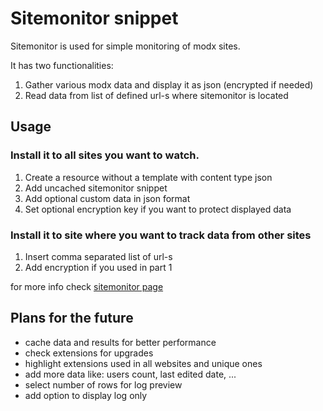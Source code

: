 # Sitemonitor snippet

Sitemonitor is used for simple monitoring of modx sites. 

It has two functionalities:

1. Gather various modx data and display it as json (encrypted if needed)
2. Read data from list of defined url-s where sitemonitor is located


## Usage

### Install it to all sites you want to watch.

1. Create a resource without a template with content type json
2. Add uncached sitemonitor snippet
3. Add optional custom data in json format
4. Set optional encryption key if you want to protect displayed data

### Install it to site where you want to track data from other sites

1. Insert comma separated list of url-s
2. Add encryption if you used in part 1

for more info check [sitemonitor page](https://similis.eu/modx/site-monitor.html)

## Plans for the future 

- cache data and results for better performance
- check extensions for upgrades
- highlight extensions used in all websites and unique ones
- add more data like: users count, last edited date, ...
- select number of rows for log preview
- add option to display log only